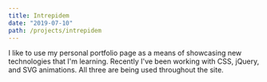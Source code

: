 ```yaml
---
title: Intrepidem
date: "2019-07-10"
path: /projects/intrepidem
---
```


I like to use my personal portfolio page as a means of showcasing new technologies that I'm learning. Recently I've been working with CSS, jQuery, and SVG animations. All three are being used throughout the site.